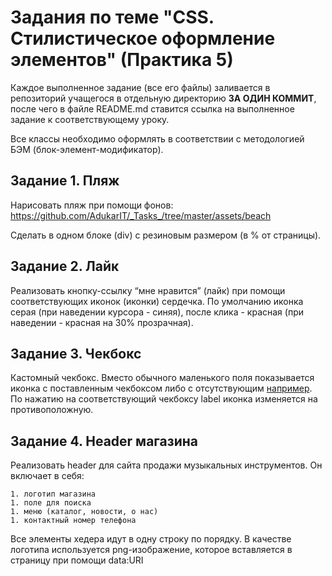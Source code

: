 # Задания по теме "CSS. Стилистическое оформление элементов" (Практика 5)

Каждое выполненное задание (все его файлы) заливается в репозиторий учащегося в отдельную директорию **ЗА ОДИН КОММИТ**, после чего в файле README.md ставится ссылка на выполненное задание к соответствующему уроку.

Все классы необходимо оформлять в соответствии с методологией БЭМ (блок-элемент-модификатор).


## Задание 1. Пляж

Нарисовать пляж при помощи фонов: https://github.com/AdukarIT/_Tasks_/tree/master/assets/beach

Сделать в одном блоке (div) с резиновым размером (в % от страницы).


## Задание 2. Лайк

Реализовать кнопку-ссылку “мне нравится” (лайк) при помощи соответствующих иконок (иконки) сердечка. По умолчанию иконка серая (при наведении курсора - синяя), после клика - красная (при наведении - красная на 30% прозрачная).


## Задание 3. Чекбокс

Кастомный чекбокс. Вместо обычного маленького поля показывается иконка с поставленным чекбоксом либо с отсутствующим [например](assets/icon/checkbox.png).
По нажатию на соответствующий чекбоксу label иконка изменяется на противоположную.


## Задание 4. Header магазина

Реализовать header для сайта продажи музыкальных инструментов. Он включает в себя:

	1. логотип магазина
	1. поле для поиска
	1. меню (каталог, новости, о нас)
	1. контактный номер телефона
	
Все элементы хедера идут в одну строку по порядку.
В качестве логотипа используется png-изображение, которое вставляется в страницу при помощи data:URI
